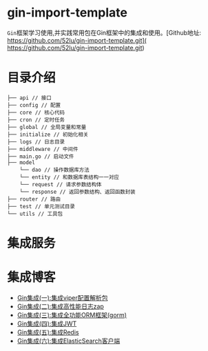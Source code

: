 # gin-import-template
`Gin`框架学习使用,并实践常用包在Gin框架中的集成和使用。[Github地址: https://github.com/52lu/gin-import-template.git]( https://github.com/52lu/gin-import-template.git)



# 目录介绍
```
├── api // 接口
├── config // 配置
├── core // 核心代码
├── cron // 定时任务
├── global // 全局变量和常量
├── initialize // 初始化相关
├── logs // 日志目录
├── middleware // 中间件
├── main.go // 启动文件
├── model 
    └── dao // 操作数据库方法
    └── entity // 和数据库表结构一一对应
    └── request // 请求参数结构体
    └── response // 返回参数结构、返回函数封装
├── router // 路由
├── test // 单元测试目录
└── utils // 工具包
```

# 集成服务


# 集成博客
- [Gin集成(一):集成viper配置解析包](https://mp.weixin.qq.com/s/HYUpF2UhekVGsKM4ON5OFw)
- [Gin集成(二):集成高性能日志zap](https://mp.weixin.qq.com/s/SaJQbKY6veFpp9q4C1U0Jg)
- [Gin集成(三):集成全功能ORM框架(gorm)](https://mp.weixin.qq.com/s/IM3bWTbfoqpF7AXkej0yRg)
- [Gin集成(四):集成JWT](https://mp.weixin.qq.com/s/0ayMVsTdbI3OmgKOyyWCKQ)
- [Gin集成(五):集成Redis](https://mp.weixin.qq.com/s/1Do6P40RIH0vLKL_nIOFuw)
- [Gin集成(六):集成ElasticSearch客户端](https://mp.weixin.qq.com/s/XjLKVwIf8TnUffaBeFNVlQ)